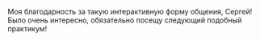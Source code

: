 Моя благодарность за такую интерактивную форму общения, Сергей! Было очень интересно, обязательно посещу следующий подобный практикум!